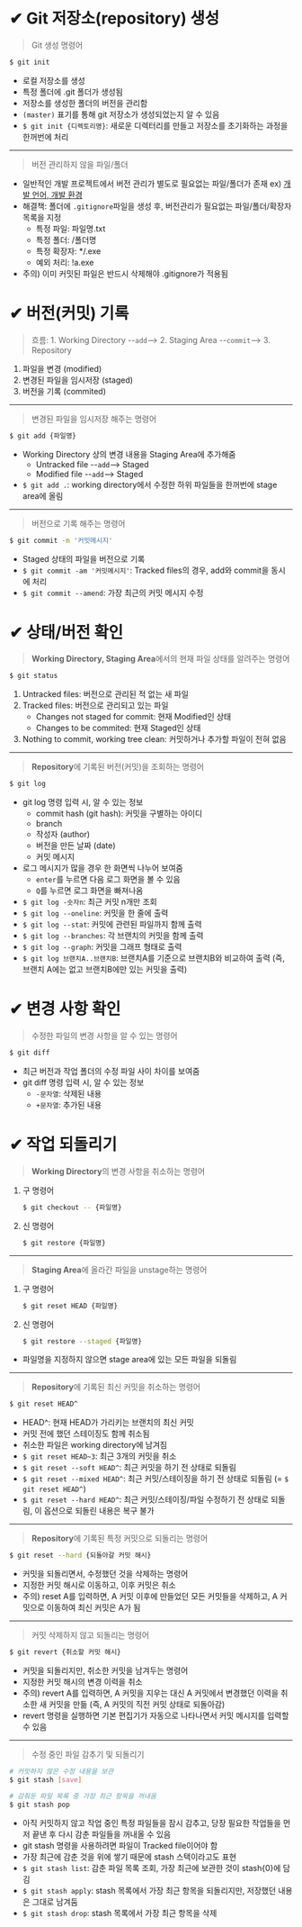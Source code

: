 # ✔ Git 저장소(repository) 생성

> Git 생성 명령어

```bash
$ git init
```
- 로컬 저장소를 생성
- 특정 폴더에 .git 폴더가 생성됨
- 저장소를 생성한 폴더의 버전을 관리함
- `(master)` 표기를 통해 git 저장소가 생성되었는지 알 수 있음
- `$ git init {디렉토리명}`: 새로운 디렉터리를 만들고 저장소를 초기화하는 과정을 한꺼번에 처리
*****
> 버전 관리하지 않을 파일/폴더

  - 일반적인 개발 프로젝트에서 버전 관리가 별도로 필요없는 파일/폴더가 존재  ex) [개발 언어, 개발 환경](https://www.toptal.com/developers/gitignore/)
  - 해결책: 폴더에 `.gitignore`파일을 생성 후, 버전관리가 필요없는 파일/폴더/확장자 목록을 지정
      - 특정 파일: 파일명.txt
      - 특정 폴더: /폴더명
      - 특정 확장자: */.exe
      - 예외 처리: !a.exe
  - 주의) 이미 커밋된 파일은 반드시 삭제해야 .gitignore가 적용됨



# ✔ 버전(커밋) 기록
> 흐름: 1. Working Directory  --`add`-->  2. Staging Area  --`commit`-->  3. Repository

1. 파일을 변경 (modified)
2. 변경된 파일을 임시저장 (staged)
3. 버전을 기록 (commited)
*****
> 변경된 파일을 임시저장 해주는 명령어
```bash
$ git add {파일명}
```
- Working Directory 상의 변경 내용을 Staging Area에 추가해줌
  - Untracked file --`add`--> Staged
  - Modified file --`add`--> Staged
- `$ git add .`: working directory에서 수정한 하위 파일들을 한꺼번에 stage area에 올림
*****
> 버전으로 기록 해주는 명령어
```bash
$ git commit -m '커밋메시지'
```

- Staged 상태의 파일을 버전으로 기록
- `$ git commit -am '커밋메시지'`: Tracked files의 경우, add와 commit을 동시에 처리
- `$ git commit --amend`: 가장 최근의 커밋 메시지 수정



# ✔ 상태/버전 확인 
> **Working Directory, Staging Area**에서의 현재 파일 상태를 알려주는 명령어

```bash
$ git status
```
1. Untracked files: 버전으로 관리된 적 없는 새 파일
2. Tracked files: 버전으로 관리되고 있는 파일
     - Changes not staged for commit: 현재 Modified인 상태
     - Changes to be commited: 현재 Staged인 상태
3. Nothing to commit, working tree clean: 커밋하거나 추가할 파일이 전혀 없음 
*****
> **Repository**에 기록된 버전(커밋)을 조회하는 명령어
```bash
$ git log
```
- git log 명령 입력 시, 알 수 있는 정보
  - commit hash (git hash): 커밋을 구별하는 아이디
  - branch
  - 작성자 (author)
  - 버전을 만든 날짜 (date)
  - 커밋 메시지
- 로그 메시지가 많을 경우 한 화면씩 나누어 보여줌
  - `enter`를 누르면 다음 로그 화면을 볼 수 있음
  - `Q`를 누르면 로그 화면을 빠져나옴
- `$ git log -숫자n`: 최근 커밋 n개만 조회
- `$ git log --oneline`: 커밋을 한 줄에 출력
- `$ git log --stat`: 커밋에 관련된 파일까지 함께 출력
- `$ git log --branches`: 각 브랜치의 커밋을 함께 출력
- `$ git log --graph`: 커밋을 그래프 형태로 출력
- `$ git log 브랜치A..브랜치B`: 브랜치A를 기준으로 브랜치B와 비교하여 출력 (즉, 브랜치 A에는 없고 브랜치B에만 있는 커밋을 출력)



# ✔ 변경 사항 확인
> 수정한 파일의 변경 사항을 알 수 있는 명령어
```bash
$ git diff
```
- 최근 버전과 작업 폴더의 수정 파일 사이 차이를 보여줌
- git diff 명령 입력 시, 알 수 있는 정보
  - `-문자열`: 삭제된 내용
  - `+문자열`: 추가된 내용



# ✔ 작업 되돌리기 
> **Working Directory**의 변경 사항을 취소하는 명령어
1. 구 명령어
    ```bash
    $ git checkout -- {파일명}
    ```
2. 신 명령어
    ```bash
    $ git restore {파일명}
    ```

*****
> **Staging Area**에 올라간 파일을 unstage하는 명령어
1. 구 명령어
    ```bash
    $ git reset HEAD {파일명}
    ```
2. 신 명령어
    ```bash
    $ git restore --staged {파일명}
    ```
- 파일명을 지정하지 않으면 stage area에 있는 모든 파일을 되돌림

*****
> **Repository**에 기록된 최신 커밋을 취소하는 명령어
```bash
$ git reset HEAD^
```
- HEAD^: 현재 HEAD가 가리키는 브랜치의 최신 커밋
- 커밋 전에 했던 스테이징도 함께 취소됨
- 취소한 파일은 working directory에 남겨짐
- `$ git reset HEAD~3`: 최근 3개의 커밋을 취소 
- `$ git reset --soft HEAD^`: 최근 커밋을 하기 전 상태로 되돌림
- `$ git reset --mixed HEAD^`: 최근 커밋/스테이징을 하기 전 상태로 되돌림 (= `$ git reset HEAD^`)
- `$ git reset --hard HEAD^`: 최근 커밋/스테이징/파일 수정하기 전 상태로 되돌림, 이 옵션으로 되돌린 내용은 복구 불가

*****
> **Repository**에 기록된 특정 커밋으로 되돌리는 명령어
```bash
$ git reset --hard {되돌아갈 커밋 해시}
```
- 커밋을 되돌리면서, 수정했던 것을 삭제하는 명령어
- 지정한 커밋 해시로 이동하고, 이후 커밋은 취소
- 주의) reset A를 입력하면, A 커밋 이후에 만들었던 모든 커밋들을 삭제하고, A 커밋으로 이동하여 최신 커밋은 A가 됨

*****
> 커밋 삭제하지 않고 되돌리는 명령어
```bash
$ git revert {취소할 커밋 해시}
```
- 커밋을 되돌리지만, 취소한 커밋을 남겨두는 명령어
- 지정한 커밋 해시의 변경 이력을 취소
- 주의) revert A를 입력하면, A 커밋을 지우는 대신 A 커밋에서 변경했던 이력을 취소한 새 커밋을 만듦 (즉, A 커밋의 직전 커밋 상태로 되돌아감)
- revert 명령을 실행하면 기본 편집기가 자동으로 나타나면서 커밋 메시지를 입력할 수 있음

*****
> 수정 중인 파일 감추기 및 되돌리기
```bash
# 커밋하지 않은 수정 내용을 보관
$ git stash [save]

# 감춰둔 파일 목록 중 가장 최근 항목을 꺼내옴
$ git stash pop
```
- 아직 커밋하지 않고 작업 중인 특정 파일들을 잠시 감추고, 당장 필요한 작업들을 먼저 끝낸 후 다시 감춘 파일들을 꺼내올 수 있음
- git stash 명령을 사용하려면 파일이 Tracked file이어야 함
- 가장 최근에 감춘 것을 위에 쌓기 때문에 stash 스택이라고도 표현
- `$ git stash list`: 감춘 파일 목록 조회, 가장 최근에 보관한 것이 stash{0}에 담김
- `$ git stash apply`: stash 목록에서 가장 최근 항목을 되돌리지만, 저장했던 내용은 그대로 남겨둠
- `$ git stash drop`: stash 목록에서 가장 최근 항목을 삭제